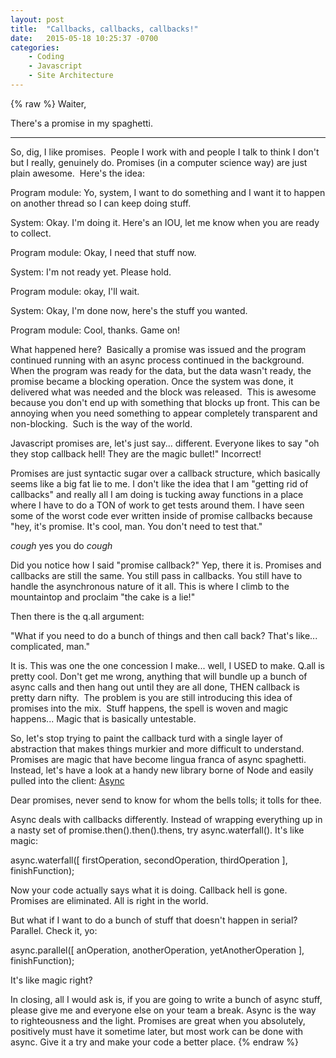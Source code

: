 ```yaml
---
layout: post
title:  "Callbacks, callbacks, callbacks!"
date:   2015-05-18 10:25:37 -0700
categories:
    - Coding
    - Javascript
    - Site Architecture
---
```

{% raw %}
Waiter,

There's a promise in my spaghetti.

***

So, dig, I like promises.  People I work with and people I talk to think I don't but I really, genuinely do. Promises (in a computer science way) are just plain awesome.  Here's the idea:

Program module: Yo, system, I want to do something and I want it to happen on another thread so I can keep doing stuff.

System: Okay. I'm doing it. Here's an IOU, let me know when you are ready to collect.

Program module: Okay, I need that stuff now.

System: I'm not ready yet. Please hold.

Program module: okay, I'll wait.

System: Okay, I'm done now, here's the stuff you wanted.

Program module: Cool, thanks. Game on!

What happened here?  Basically a promise was issued and the program continued running with an async process continued in the background. When the program was ready for the data, but the data wasn't ready, the promise became a blocking operation. Once the system was done, it delivered what was needed and the block was released.  This is awesome because you don't end up with something that blocks up front. This can be annoying when you need something to appear completely transparent and non-blocking.  Such is the way of the world.

Javascript promises are, let's just say... different. Everyone likes to say "oh they stop callback hell! They are the magic bullet!" Incorrect!

Promises are just syntactic sugar over a callback structure, which basically seems like a big fat lie to me. I don't like the idea that I am "getting rid of callbacks" and really all I am doing is tucking away functions in a place where I have to do a TON of work to get tests around them. I have seen some of the worst code ever written inside of promise callbacks because "hey, it's promise. It's cool, man. You don't need to test that."

*cough* yes you do *cough*

Did you notice how I said "promise callback?" Yep, there it is. Promises and callbacks are still the same. You still pass in callbacks. You still have to handle the asynchronous nature of it all. This is where I climb to the mountaintop and proclaim "the cake is a lie!"

Then there is the q.all argument:

"What if you need to do a bunch of things and then call back? That's like... complicated, man."

It is. This was one the one concession I make... well, I USED to make. Q.all is pretty cool. Don't get me wrong, anything that will bundle up a bunch of async calls and then hang out until they are all done, THEN callback is pretty darn nifty.  The problem is you are still introducing this idea of promises into the mix.  Stuff happens, the spell is woven and magic happens... Magic that is basically untestable.

So, let's stop trying to paint the callback turd with a single layer of abstraction that makes things murkier and more difficult to understand. Promises are magic that have become lingua franca of async spaghetti. Instead, let's have a look at a handy new library borne of Node and easily pulled into the client: <a title="Async on NPM" href="https://www.npmjs.com/package/async" target="_blank">Async</a>

Dear promises, never send to know for whom the bells tolls; it tolls for thee.

Async deals with callbacks differently. Instead of wrapping everything up in a nasty set of promise.then().then().thens, try async.waterfall(). It's like magic:

async.waterfall([
firstOperation,
secondOperation,
thirdOperation
], finishFunction);

Now your code actually says what it is doing. Callback hell is gone. Promises are eliminated. All is right in the world.

But what if I want to do a bunch of stuff that doesn't happen in serial? Parallel. Check it, yo:

async.parallel([
anOperation,
anotherOperation,
yetAnotherOperation
], finishFunction);

It's like magic right?

In closing, all I would ask is, if you are going to write a bunch of async stuff, please give me and everyone else on your team a break. Async is the way to righteousness and the light. Promises are great when you absolutely, positively must have it sometime later, but most work can be done with async. Give it a try and make your code a better place.
{% endraw %}
    